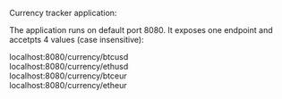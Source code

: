 Currency tracker application:</br>

The application runs on default port 8080. It exposes one endpoint and accetpts 4 values (case insensitive):</br>

localhost:8080/currency/btcusd</br>
localhost:8080/currency/ethusd</br>
localhost:8080/currency/btceur</br>
localhost:8080/currency/etheur</br>


